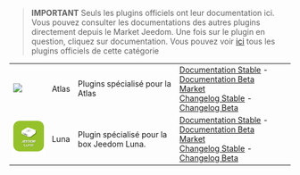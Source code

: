 
>**IMPORTANT**
>Seuls les plugins officiels ont leur documentation ici. Vous pouvez consulter les documentations des autres plugins directement depuis le Market Jeedom. Une fois sur le plugin en question, cliquez sur documentation.
>Vous pouvez voir [ici](https://market.jeedom.com/index.php?v=d&p=market&type=plugin&categorie=home+automation+protocol) tous les plugins officiels de cette catégorie


| | | | |
|--- | --- | --- | ---|
|<img src="atlas/atlas_icon.png" class="pluginLogo" width="100" />|Atlas|Plugins spécialisé pour la Atlas|[Documentation Stable](atlas/index.md) - [Documentation Beta](atlas/beta/index.md)<br/>[Market](https://market.jeedom.com/index.php?v=d&p=market_display&id=4195)<br/>[Changelog Stable](atlas/changelog.md) - [Changelog Beta](atlas/beta/changelog.md)|
|<img src="luna/luna_icon.png" class="pluginLogo" width="100" />|Luna|Plugin spécialisé pour la box Jeedom Luna.|[Documentation Stable](luna/index.md) - [Documentation Beta](luna/beta/index.md)<br/>[Market](https://market.jeedom.com/index.php?v=d&p=market_display&id=4346)<br/>[Changelog Stable](luna/changelog.md) - [Changelog Beta](luna/beta/changelog.md)|
